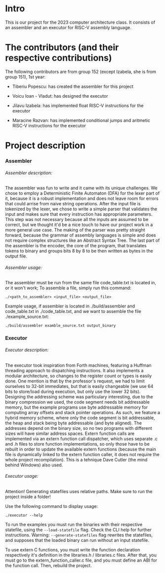# Intro

This is our project for the 2023 computer architecture class.
It consists of an assembler and an executor for RISC-V assembly language.

# The contributors (and their respective contributions)

The following contributors are from group 152 (except Izabela, she is from group 151), 1st year:

- Tiberiu Popescu: has created the assembler for this project

- Voicu Ioan - Vladut: has designed the executor

- Jilavu Izabela: has implemented float RISC-V instructions for the executor

- Maracine Razvan: has implemented conditional jumps and aritmetic RISC-V instructions for the executor

# Project description

### Assembler

###### Assembler description:
The assembler was fun to write and it came with its unique challenges. We chose to employ a Deterministic Finite Automaton
(DFA) for the lexer part of it, because it is a robust implementation and does not leave room for errors that could
arrise from naive string operations. After the input file is tokenized by the lexer, we chose to write a simple
parser that validates the input and makes sure that every instruction has appropriate parameters. This step was
not necessary because all the inputs are assumed to be correct, but we thought it'd be a nice touch to have our project
work in a more general use case. The making of the parser was pretty straight forward, because the grammar of assembly
languages is simple and does not require complex structures like an Abstract Syntax Tree. The last part of the assembler
is the encoder, the core of the program, that translates tokens to binary and groups bits 8 by 8 to be then written
as bytes in the output file.

###### Assembler usage:
The assembler must be run from the same file code_table.txt is located in, or it won't work;
To assemble a file, simply run this command:
```
./<path_to_assembler> <input_file> <output_file>
```
Example usage, if assembler is located in ./build/assembler and code_table.txt in ./code_table.txt, and we want to
assemble the file ./example_source.txt:
```
./build/assembler examble_source.txt output_binary
```

### Executor

###### Executor description:
The executor took inspiration from Forth machines, featuring a Huffman threading approach to dispatching
instructions. It also implements a modular architecture, so changes to the register count or types is easily done.
One mention is that by the professor's request, we had to limit ourselves to 32-bit immediates, but that is easily
changeable (we use 64 bits to store/load during execution, but only use the lower 32 bits). Designing the addressing
scheme was particulary interesting, due to the binary compression we used, the code segment
needs bit addressable memory, but the example programs use byte addressable memory for computing array offsets and
stack pointer operations. As such, we feature a hybrid memory scheme, where only the code segment is bit addressable,
the heap and stack being byte addressable (and byte aligned). The addresses depend on the binary size, so no two
programs with different sizes will have similar address spaces. Extern function calls are implemented via an extern
function call dispatcher, which uses separate .c and .h files to store function implementations, so only those have to
be rebuilt in order to update the available extern functions (because the main file is dynamically linked to the extern
function caller, it does not require the whole project recompilation). This is a tehnique Dave Cutler (the mind behind Windows)
also used.

###### Executor usage:

Attention! Generating statefiles uses relative paths. Make sure to run the project inside a folder!

Use the following command to display usage:

```
./executor --help
```

To run the examples you must run the binaries with their respective statefile, using the
```--load-statefile``` flag. Check the CLI help for further instructions. Warning: ```--generate-statefiles``` flag
rewrites the statefiles, and supposes that
the loaded binary can run without an input statefile.

To use extern C functions, you must write the function declaration respectively it's definition in the libraries.h /
libraries.c files. After that, you must go to the extern_function_caller.c file, and you must define
an ABI for the function call. Then, rebuild the project.
